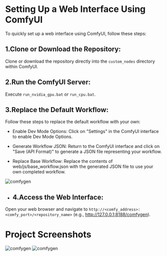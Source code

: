 # Setting Up a Web Interface Using ComfyUI

To quickly set up a web interface using ComfyUI, follow these steps:

## 1.Clone or Download the Repository:
Clone or download the repository directly into the `custom_nodes` directory within ComfyUI.

## 2.Run the ComfyUI Server:
Execute `run_nvidia_gpu.bat` or `run_cpu.bat`.

## 3.Replace the Default Workflow:
Follow these steps to replace the default workflow with your own:

- Enable Dev Mode Options: Click on "Settings" in the ComfyUI interface to enable Dev Mode Options.

- Generate Workflow JSON: Return to the ComfyUI interface and click on "Save (API Format)" to generate a JSON file representing your workflow.

- Replace Base Workflow: Replace the contents of web/js/base_workflow.json with the generated JSON file to use your own completed workflow.

![comfygen](https://github.com/wei30172/comfygen/assets/60259324/b0b4f0f7-01fa-488e-aca0-24c38de18b18)

- ## 4.Access the Web Interface:
Open your web browser and navigate to `http://<comfy_address>:<comfy_port>/<repository_name>` (e.g., http://127.0.0.1:8188/comfygen). 

# Project Screenshots
![comfygen](https://github.com/wei30172/comfygen/assets/60259324/8263c7ad-5492-4a3d-946a-575c4dcaed60)
![comfygen](https://github.com/wei30172/comfygen/assets/60259324/ac77c19a-1715-4b25-a948-7a293e19362b)
